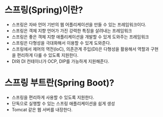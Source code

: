 # 스프링(Spring)이란?

* 스프링은 자바 언어 기반의 웹 어플리케이션을 만들 수 있는 프레임워크이다.
* 스프링은 객체 지향 언어가 가진 강력한 특징을 살려내는 프레임워크
* 스프링은 좋은 객체 지향 애플리케이션을 개발할 수 있게 도와주는 프레임워크
* 스프링은 다형성을 극대화해서 이용할 수 있게 도와준다.
* 스프링에서 제어의 역전(IoC), 의존관계 주입(DI)은 다형성을 활용해서 역할과 구현을 편리하게 다룰 수 있도록 지원한다.
* DI와 DI 컨테이너가 OCP, DIP를 가능하게 지원해준다.


# 스프링 부트란(Spring Boot)?

* 스프링을 편리하게 사용할 수 있도록 지원한다.
* 단독으로 실행할 수 있는 스프링 애플리케이션을 쉽게 생성
* Tomcat 같은 웹 서버를 내장한다.
